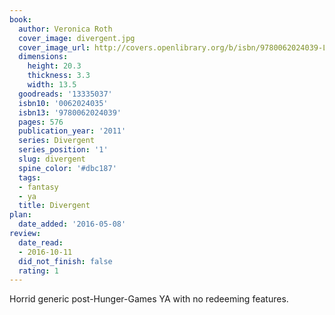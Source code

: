 ```yaml
---
book:
  author: Veronica Roth
  cover_image: divergent.jpg
  cover_image_url: http://covers.openlibrary.org/b/isbn/9780062024039-L.jpg
  dimensions:
    height: 20.3
    thickness: 3.3
    width: 13.5
  goodreads: '13335037'
  isbn10: '0062024035'
  isbn13: '9780062024039'
  pages: 576
  publication_year: '2011'
  series: Divergent
  series_position: '1'
  slug: divergent
  spine_color: '#dbc187'
  tags:
  - fantasy
  - ya
  title: Divergent
plan:
  date_added: '2016-05-08'
review:
  date_read:
  - 2016-10-11
  did_not_finish: false
  rating: 1
---
```


Horrid generic post-Hunger-Games YA with no redeeming features.
